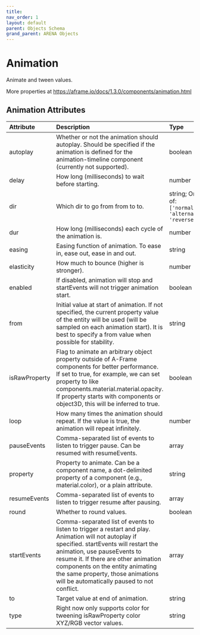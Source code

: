 ```yaml
---
title: 
nav_order: 1
layout: default
parent: Objects Schema
grand_parent: ARENA Objects
---
```



Animation
=========


Animate and tween values. 

More properties at <a href='https://aframe.io/docs/1.3.0/components/animation.html'>https://aframe.io/docs/1.3.0/components/animation.html</a>

Animation Attributes
---------------------

|Attribute|Description|Type|Default|Required|
| :--- | :--- | :--- | :--- | :--- |
|autoplay|Whether or not the animation should autoplay. Should be specified if the animation is defined for the animation-timeline component (currently not supported).|boolean|```True```|No|
|delay|How long (milliseconds) to wait before starting.|number|```0```|No|
|dir|Which dir to go from from to to.|string; One of: ```['normal', 'alternate', 'reverse']```|```'normal'```|No|
|dur|How long (milliseconds) each cycle of the animation is.|number|```1000```|No|
|easing|Easing function of animation. To ease in, ease out, ease in and out.|string|```'easeInQuad'```|No|
|elasticity|How much to bounce (higher is stronger).|number|```400```|No|
|enabled|If disabled, animation will stop and startEvents will not trigger animation start.|boolean|```True```|No|
|from|Initial value at start of animation. If not specified, the current property value of the entity will be used (will be sampled on each animation start). It is best to specify a from value when possible for stability.|string|```''```|No|
|isRawProperty|Flag to animate an arbitrary object property outside of A-Frame components for better performance. If set to true, for example, we can set property to like components.material.material.opacity. If property starts with components or object3D, this will be inferred to true.|boolean|```False```|No|
|loop|How many times the animation should repeat. If the value is true, the animation will repeat infinitely.|number|```0```|No|
|pauseEvents|Comma-separated list of events to listen to trigger pause. Can be resumed with resumeEvents.|array|```[]```|No|
|property|Property to animate. Can be a component name, a dot-delimited property of a component (e.g., material.color), or a plain attribute.|string||No|
|resumeEvents|Comma-separated list of events to listen to trigger resume after pausing.|array|```[]```|No|
|round|Whether to round values.|boolean|```False```|No|
|startEvents|Comma-separated list of events to listen to trigger a restart and play. Animation will not autoplay if specified. startEvents will restart the animation, use pauseEvents to resume it. If there are other animation components on the entity animating the same property, those animations will be automatically paused to not conflict.|array|```[]```|No|
|to|Target value at end of animation.|string|```''```|No|
|type|Right now only supports color for tweening isRawProperty color XYZ/RGB vector values.|string|```''```|No|
